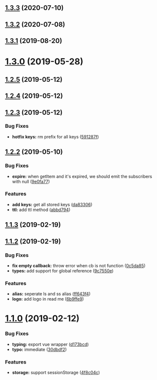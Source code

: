 <a name="1.3.3"></a>
## [1.3.3](https://github.com/dreambo8563/vue-storage-watcher/compare/v1.3.2...v1.3.3) (2020-07-10)



<a name="1.3.2"></a>
## [1.3.2](https://github.com/dreambo8563/vue-storage-watcher/compare/v1.3.1...v1.3.2) (2020-07-08)



<a name="1.3.1"></a>
## [1.3.1](https://github.com/dreambo8563/vue-storage-watcher/compare/v1.3.0...v1.3.1) (2019-08-20)



<a name="1.3.0"></a>
# [1.3.0](https://github.com/dreambo8563/vue-storage-watcher/compare/v1.2.5...v1.3.0) (2019-05-28)



<a name="1.2.5"></a>
## [1.2.5](https://github.com/dreambo8563/vue-storage-watcher/compare/v1.2.4...v1.2.5) (2019-05-12)



<a name="1.2.4"></a>
## [1.2.4](https://github.com/dreambo8563/vue-storage-watcher/compare/v1.2.3...v1.2.4) (2019-05-12)



<a name="1.2.3"></a>
## [1.2.3](https://github.com/dreambo8563/vue-storage-watcher/compare/v1.2.2...v1.2.3) (2019-05-12)


### Bug Fixes

* **hotfix keys:** rm prefix for all keys ([591287f](https://github.com/dreambo8563/vue-storage-watcher/commit/591287f))



<a name="1.2.2"></a>
## [1.2.2](https://github.com/dreambo8563/vue-storage-watcher/compare/v1.2.1...v1.2.2) (2019-05-10)


### Bug Fixes

* **expire:** when getItem and it's expired, we should emit the subscribers with null ([9e0fa77](https://github.com/dreambo8563/vue-storage-watcher/commit/9e0fa77))


### Features

* **add keys:** get all stored keys ([da83306](https://github.com/dreambo8563/vue-storage-watcher/commit/da83306))
* **ttl:** add ttl method ([abbd794](https://github.com/dreambo8563/vue-storage-watcher/commit/abbd794))



<a name="1.1.3"></a>
## [1.1.3](https://github.com/dreambo8563/vue-storage-watcher/compare/1.1.2...v1.1.3) (2019-02-19)



<a name="1.1.2"></a>
## [1.1.2](https://github.com/dreambo8563/vue-storage-watcher/compare/v1.1.1...v1.1.2) (2019-02-19)


### Bug Fixes

* **fix empty callback:** throw error when cb is not function ([0c5da85](https://github.com/dreambo8563/vue-storage-watcher/commit/0c5da85))
* **types:** add support for global reference ([9c7550e](https://github.com/dreambo8563/vue-storage-watcher/commit/9c7550e))


### Features

* **alias:** seperate ls and ss alias ([ff643f4](https://github.com/dreambo8563/vue-storage-watcher/commit/ff643f4))
* **logo:** add logo in read me ([6b9ffe9](https://github.com/dreambo8563/vue-storage-watcher/commit/6b9ffe9))



<a name="1.1.0"></a>
# [1.1.0](https://github.com/dreambo8563/vue-storage-watcher/compare/30dbdf2...v1.1.0) (2019-02-12)


### Bug Fixes

* **typing:** export vue wrapper ([d173bcd](https://github.com/dreambo8563/vue-storage-watcher/commit/d173bcd))
* **typo:** immediate ([30dbdf2](https://github.com/dreambo8563/vue-storage-watcher/commit/30dbdf2))


### Features

* **storage:** support sessionStorage ([4f8c04c](https://github.com/dreambo8563/vue-storage-watcher/commit/4f8c04c))



